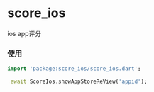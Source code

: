 # score_ios
ios app评分
### 使用

```dart
import 'package:score_ios/score_ios.dart';

 await ScoreIos.showAppStoreReView('appid');
```
